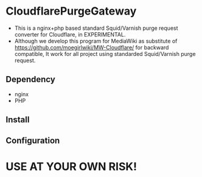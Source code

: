# CloudflarePurgeGateway
- This is a nginx+php based standard Squid/Varnish purge request converter for Cloudflare, in EXPERIMENTAL.
- Although we develop this program for MediaWiki as substitute of https://github.com/moegirlwiki/MW-Cloudflare/ for backward compatible, It work for all project using standarded Squid/Varnish purge request.


## Dependency
* nginx
* PHP
## Install


## Configuration


# USE AT YOUR OWN RISK!







